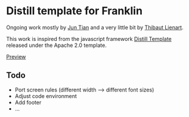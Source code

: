 # Distill template for Franklin

Ongoing work mostly by [Jun Tian](https://github.com/findmyway) and a very little bit by [Thibaut Lienart](https://github.com/tlienart).

This work is inspired from the javascript framework [Distill Template](https://github.com/distillpub/template/) released under the Apache 2.0 template.

[Preview](https://tlienart.github.io/DistillTemplate/)

## Todo

* Port screen rules (different width --> different font sizes)
* Adjust code environment
* Add footer
* ...
